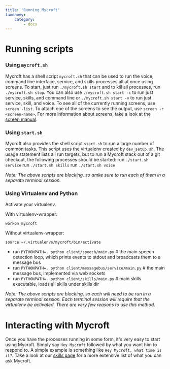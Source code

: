 ```yaml
---
title: 'Running Mycroft'
taxonomy:
    category:
        - docs
---
```


# Running scripts

### Using `mycroft.sh`
Mycroft has a shell script `mycroft.sh` that can be used to run the voice, command line interface, service, and skills processes all at once using screens. To start, just run `./mycroft.sh start` and to kill all processes, run `./mycroft.sh stop`. You can also use `./mycroft.sh start -c` to run just service, skills, and command line or `./mycroft.sh start -v` to run just service, skill, and voice. To see all of the currently running screens, use `screen -list`. To attach one of the screens to see the output, use `screen -r <screen-name>`. For more information about screens, take a look at the [screen manual](https://www.gnu.org/software/screen/manual/screen.html).

### Using `start.sh`
Mycroft also provides the shell script `start.sh` to run a large number of common tasks. This script uses the virtualenv created by
`dev_setup.sh`. The usage statement lists all run targets, but to run a Mycroft stack out of a git checkout, the following processes should be started:
run `./start.sh service`
run `./start.sh skills`
run `./start.sh voice`

*Note: The above scripts are blocking, so amke sure to run each of them in a separate terminal session.*

### Using Virtualenv and Python

Activate your virtualenv.

With virtualenv-wrapper:
```
workon mycroft
```

Without virtualenv-wrapper:
```
source ~/.virtualenvs/mycroft/bin/activate
```
- run `PYTHONPATH=. python client/speech/main.py` # the main speech detection loop, which prints events to stdout and broadcasts them to a message bus
- run `PYTHONPATH=. python client/messagebus/service/main.py` # the main message bus, implemented via web sockets
- run `PYTHONPATH=. python client/skills/main.py` # main skills executable, loads all skills under skills dir

*Note: The above scripts are blocking, so each will need to be run in a separate terminal session. Each terminal session will require that the virtualenv be activated. There are very few reasons to use this method.*

# Interacting with Mycroft

Once you have the processes running in some form, it's very easy to start using Mycroft. Simply say `Hey Mycroft` followed by what you want him to respond to. A simple example is something like `Hey Mycroft, what time is it?`. Take a look at our [skills page](https://docs.mycroft.ai/features) for a more extensive list of what you can ask Mycroft.
